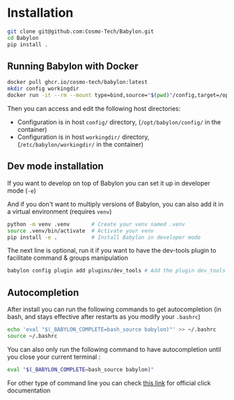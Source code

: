# Installation

```bash
git clone git@github.com:Cosmo-Tech/Babylon.git
cd Babylon
pip install .
```

## Running Babylon with Docker
```bash
docker pull ghcr.io/cosmo-tech/babylon:latest
mkdir config workingdir
docker run -it --rm --mount type=bind,source="$(pwd)"/config,target=/opt/babylon/config --mount type=bind,source="$(pwd)"/workingdir,target=/etc/babylon/workingdir babylon
```
Then you can access and edit the following host directories:
- Configuration is in host `config/` directory, (`/opt/babylon/config/` in the container)
- Configuration is in host `workingdir/` directory, (`/etc/babylon/workingdir/` in the container)

## Dev mode installation

If you want to develop on top of Babylon you can set it up in developer mode (`-e`)

And if you don't want to multiply versions of Babylon, you can also add it in a virtual environment (requires `venv`) 

```bash
python -m venv .venv       # Create your venv named .venv
source .venv/bin/activate  # Activate your venv
pip install -e .           # Install Babylon in developer mode
```

The next line is optional, run it if you want to have the dev-tools plugin to facilitate command & groups manipulation

```bash
babylon config plugin add plugins/dev_tools # Add the plugin dev_tools situated in the folder plugins/dev_tools
```

## Autocompletion

After install you can run the following commands to get autocompletion (in bash, and stays effective after restarts as you modify your `.bashrc`)

```bash
echo 'eval "$(_BABYLON_COMPLETE=bash_source babylon)"' >> ~/.bashrc
source ~/.bashrc
```

You can also only run the following command to have autocompletion until you close your current terminal :

```bash
eval "$(_BABYLON_COMPLETE=bash_source babylon)"
```

For other type of command line you can check [this link](https://click.palletsprojects.com/en/8.1.x/shell-completion/)
for official click documentation